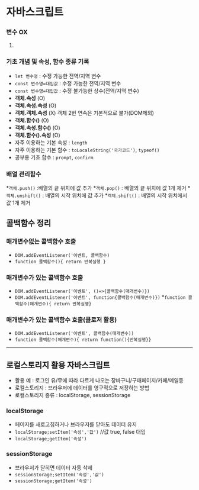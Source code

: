 # 자바스크립트
### 변수 OX
1.
### 기초 개념 및 속성, 함수 종류 기록
* `let 변수명` : 수정 가능한 전역/지역 변수
* `const 변수명=대입값` : 수정 가능한 전역/지역 변수
* `const 변수명=대입값` : 수정 불가능한 상수(전역/지역 변수) 
* **객체.속성** (O)
* **객체.속성.속성** (O)
* **객체.객체.속성** (X) 객체 2번 연속은 기본적으로 불가(DOM제외)
* **객체.함수()** (O)
* **객체.속성.함수()** (O)
* **객체.함수().속성** (O)
* 자주 이용하는 기본 속성 : `length`
* 자주 이용하는 기본 함수 : `toLocaleString('국가코드')`, `typeof()`
* 공부용 기초 함수 : `prompt`, `confirm`
### **배열** 관리함수
*`객체.push()` :배열의 끝 위치에 값 추가
*`객체.pop()` : 배열의 끝 위치에 값 1개 제거
*`객체.unshift()` : 배열의 시작 위치에 값 추가
*`객체.shift()` : 배열의 시작 위치에서 값 1개 제거 
## 콜백함수 정리
### 매개변수없는 콜백함수 호출
* `DOM.addEventListener('이벤트, 콜백함수)`
* `function 콜백함수(){ return 반복실행 }`

### 매개변수가 있는 콜백함수 호출
* `DOM.addEventListener('이벤트', ()=>{콜백함수(매개변수)})`
* `DOM.addEventListener('이벤트', function{콜백함수(매개변수)})`
*`function 콜백함수(매개변수){ return 반복실행}`

### 매개변수가 있는 콜백함수 호출(클로저 활용)
* `DOM.addEventListener('이벤트', 콜백함수(매개변수))`
* `function 콜백함수(매개변수){ return function(){반복실행}}`
-------------
## 로컬스토리지 활용 자바스크립트
* 활용 예 : 로그인 유/무에 따라 다르게 나오는 장바구니/구매페이지/카페/메일등
* 로컬스토리지 : 브라우저에 데이터를 영구적으로 저장하는 방법
* 로컬스토리지 종류 : localStorage, sessionStorage
### localStorage
* 페이지를 새로고침하거나 브라우저를 닫아도 데이터 유지
* `localStorage;setItem('속성','값')` //값 true, false 대입 
* `localStorage;getItem('속성')`
### sessionStorage
* 브라우저가 닫히면 데이터 자동 삭제
* `sessionStorage;setItem('속성','값')`
* `sessionStorage;getItem('속성')`